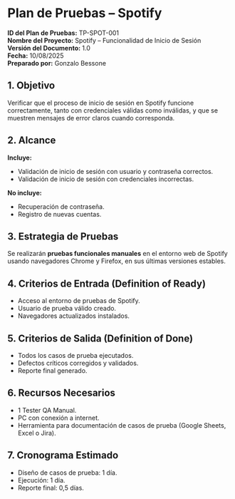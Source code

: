 # Plan de Pruebas – Spotify

**ID del Plan de Pruebas:** TP-SPOT-001  
**Nombre del Proyecto:** Spotify – Funcionalidad de Inicio de Sesión  
**Versión del Documento:** 1.0  
**Fecha:** 10/08/2025  
**Preparado por:** Gonzalo Bessone  

## 1. Objetivo  
Verificar que el proceso de inicio de sesión en Spotify funcione correctamente, tanto con credenciales válidas como inválidas, y que se muestren mensajes de error claros cuando corresponda.  

## 2. Alcance  
**Incluye:**  
- Validación de inicio de sesión con usuario y contraseña correctos.  
- Validación de inicio de sesión con credenciales incorrectas.  

**No incluye:**  
- Recuperación de contraseña.  
- Registro de nuevas cuentas.  

## 3. Estrategia de Pruebas  
Se realizarán **pruebas funcionales manuales** en el entorno web de Spotify usando navegadores Chrome y Firefox, en sus últimas versiones estables.  

## 4. Criterios de Entrada (Definition of Ready)  
- Acceso al entorno de pruebas de Spotify.  
- Usuario de prueba válido creado.  
- Navegadores actualizados instalados.  

## 5. Criterios de Salida (Definition of Done)  
- Todos los casos de prueba ejecutados.  
- Defectos críticos corregidos y validados.  
- Reporte final generado.  

## 6. Recursos Necesarios  
- 1 Tester QA Manual.  
- PC con conexión a internet.  
- Herramienta para documentación de casos de prueba (Google Sheets, Excel o Jira).  

## 7. Cronograma Estimado  
- Diseño de casos de prueba: 1 día.  
- Ejecución: 1 día.  
- Reporte final: 0,5 días.  
